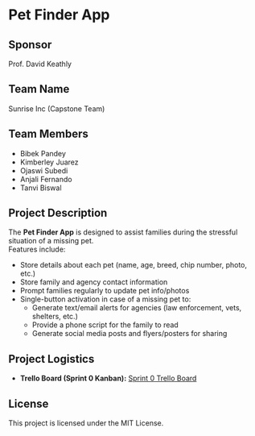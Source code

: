 # Pet Finder App


## Sponsor
Prof. David Keathly

## Team Name
Sunrise Inc (Capstone Team)

## Team Members
- Bibek Pandey
- Kimberley Juarez
- Ojaswi Subedi
- Anjali Fernando
- Tanvi Biswal


## Project Description
The **Pet Finder App** is designed to assist families during the stressful situation of a missing pet.  
Features include:
- Store details about each pet (name, age, breed, chip number, photo, etc.)
- Store family and agency contact information
- Prompt families regularly to update pet info/photos
- Single-button activation in case of a missing pet to:
  - Generate text/email alerts for agencies (law enforcement, vets, shelters, etc.)
  - Provide a phone script for the family to read
  - Generate social media posts and flyers/posters for sharing

## Project Logistics
- **Trello Board (Sprint 0 Kanban):** [Sprint 0 Trello Board](https://trello.com/b/x2SwfV4e/sprint-0)


## License
This project is licensed under the MIT License.
